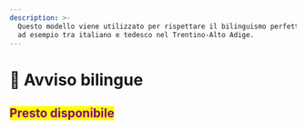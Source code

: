 ```yaml
---
description: >-
  Questo modello viene utilizzato per rispettare il bilinguismo perfetto, come
  ad esempio tra italiano e tedesco nel Trentino-Alto Adige.
---
```


# 🚧 Avviso bilingue

## <mark style="color:purple;">Presto disponibile</mark>

